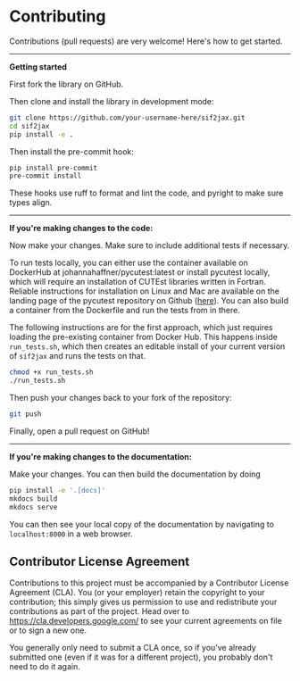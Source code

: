 # Contributing

Contributions (pull requests) are very welcome! Here's how to get started.

---

**Getting started**

First fork the library on GitHub.

Then clone and install the library in development mode:

```bash
git clone https://github.com/your-username-here/sif2jax.git
cd sif2jax
pip install -e .
```

Then install the pre-commit hook:

```bash
pip install pre-commit
pre-commit install
```

These hooks use ruff to format and lint the code, and pyright to make sure types align.

---

**If you're making changes to the code:**

Now make your changes. Make sure to include additional tests if necessary.

To run tests locally, you can either use the container available on DockerHub at johannahaffner/pycutest:latest or install pycutest locally, which will require an installation of CUTEst libraries written in Fortran. 
Reliable instructions for installation on Linux and Mac are available on the landing page of the pycutest repository on Github ([here](https://github.com/jfowkes/pycutest)).
You can also build a container from the Dockerfile and run the tests from in there.

The following instructions are for the first approach, which just requires loading the pre-existing container from Docker Hub. 
This happens inside `run_tests.sh`, which then creates an editable install of your current version of `sif2jax` and runs the tests on that.

```bash
chmod +x run_tests.sh
./run_tests.sh
```

Then push your changes back to your fork of the repository:

```bash
git push
```

Finally, open a pull request on GitHub!

---

**If you're making changes to the documentation:**

Make your changes. You can then build the documentation by doing

```bash
pip install -e '.[docs]'
mkdocs build
mkdocs serve
```

You can then see your local copy of the documentation by navigating to `localhost:8000` in a web browser.

## Contributor License Agreement

Contributions to this project must be accompanied by a Contributor License Agreement (CLA). 
You (or your employer) retain the copyright to your contribution; this simply gives us permission to use and redistribute your contributions as part of the project. Head over to <https://cla.developers.google.com/> 
to see your current agreements on file or to sign a new one.

You generally only need to submit a CLA once, so if you've already submitted one (even if it was for a different project), you probably don't need to do it again.